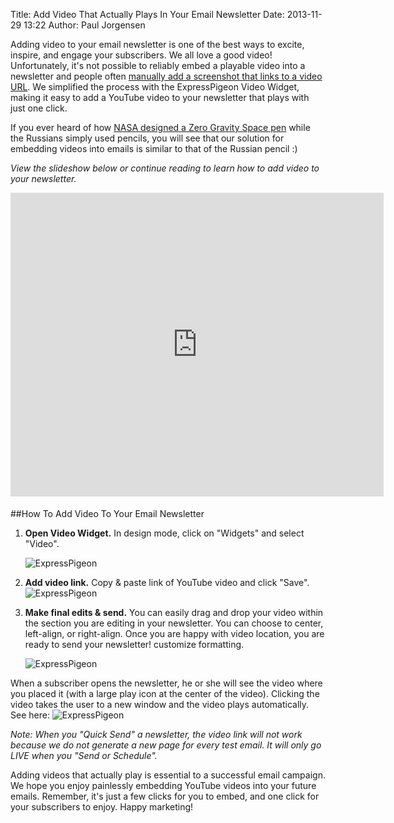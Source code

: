 Title: Add Video That Actually Plays In Your Email Newsletter 
Date: 2013-11-29 13:22
Author: Paul Jorgensen



Adding video to your email newsletter is one of the best ways to excite,
inspire, and engage your subscribers. We all love a good video!
Unfortunately, it's not possible to reliably embed a playable video into
a newsletter and people often [manually add a screenshot that links to a
video URL](http://blog.hostbaby.com/2013/03/how-to-add-video-to-your-email-newsletter/). We simplified the process with the ExpressPigeon Video
Widget, making it easy to add a YouTube video to your newsletter that
plays with just one click.

If you ever heard of how [NASA designed a Zero Gravity Space
pen](http://en.wikipedia.org/wiki/Space_Pen) while the Russians simply used pencils, you will see that our
solution for embedding videos into emails is similar to that of the
Russian pencil :)

*View the slideshow below or continue reading to learn how to add video
to your newsletter.*

<iframe style="border-style: solid; border-color: #cccccc; border-bottom-width: 0px; margin-bottom: 5px;" src="http://www.slideshare.net/slideshow/embed_code/28653600?rel=0" height="486" width="597" allowfullscreen frameborder="0" marginwidth="0" marginheight="0" scrolling="no"></iframe>

##How To Add Video To Your Email Newsletter


1.  **Open Video Widget.** In design mode, click on "Widgets" and select
    "Video".  

    ![ExpressPigeon](blog_images/2013/Screen-Shot-2013-11-15-at-3.04.31-PM.png "ExpressPigeon")

2.  **Add video link.** Copy & paste link of YouTube video and click
    "Save".
    ![ExpressPigeon](blog_images/2013/Screen-Shot-2013-11-15-at-1.13.08-PM.png "ExpressPigeon")

3.  **Make final edits & send.** You can easily drag and drop your video
    within the section you are editing in your newsletter. You can
    choose to center, left-align, or right-align. Once you are happy
    with video location, you are ready to send your newsletter!
    customize formatting.  

    ![ExpressPigeon](blog_images/2013/Screen-Shot-2013-11-15-at-1.15.57-PM.png "ExpressPigeon")

When a subscriber opens the newsletter, he or she will see the video
where you placed it (with a large play icon at the center of the video).
Clicking the video takes the user to a new window and the video plays
automatically. See here:
![ExpressPigeon](blog_images/2013/Screen-Shot-2013-11-15-at-3.37.30-PM.png "ExpressPigeon")


*Note: When you "Quick Send" a newsletter, the video link will not work
because we do not generate a new page for every test email. It will only
go LIVE when you "Send or Schedule".*

Adding videos that actually play is essential to a successful email
campaign. We hope you enjoy painlessly embedding YouTube videos into
your future emails. Remember, it's just a few clicks for you to embed,
and one click for your subscribers to enjoy. Happy marketing!

